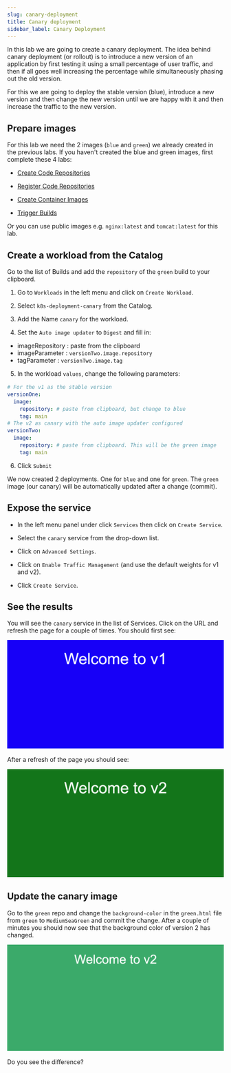 ```yaml
---
slug: canary-deployment
title: Canary deployment
sidebar_label: Canary Deployment
---
```


In this lab we are going to create a canary deployment. The idea behind canary deployment (or rollout) is to introduce a new version of an application by first testing it using a small percentage of user traffic, and then if all goes well increasing the percentage while simultaneously phasing out the old version.

For this we are going to deploy the stable version (blue), introduce a new version and then change the new version until we are happy with it and then increase the traffic to the new version.

## Prepare images

For this lab we need the 2 images (`blue` and `green`) we already created in the previous labs. If you haven't created the blue and green images, first complete these 4 labs:

- [Create Code Repositories](create-repos.md)

- [Register Code Repositories](create-repos.md)

- [Create Container Images](create-images.md)

- [Trigger Builds](trigger-builds.md)

Or you can use public images e.g. `nginx:latest` and `tomcat:latest` for this lab.

## Create a workload from the Catalog

Go to the list of Builds and add the `repository` of the `green` build to your clipboard.

1. Go to `Workloads` in the left menu and click on `Create Workload`.

2. Select `k8s-deployment-canary` from the Catalog.

3. Add the Name `canary` for the workload.

4. Set the `Auto image updater` to `Digest` and fill in:

- imageRepository : paste from the clipboard
- imageParameter : `versionTwo.image.repository`
- tagParameter : `versionTwo.image.tag`

5. In the workload `values`, change the following parameters:

```yaml
# For the v1 as the stable version
versionOne:
  image:
    repository: # paste from clipboard, but change to blue
    tag: main
# The v2 as canary with the auto image updater configured
versionTwo:
  image:
    repository: # paste from clipboard. This will be the green image
    tag: main
```

6. Click `Submit`

We now created 2 deployments. One for `blue` and one for `green`. The `green` image (our canary) will be automatically updated after a change (commit).

## Expose the service

- In the left menu panel under click `Services` then click on `Create Service`.

- Select the `canary` service from the drop-down list.

- Click on `Advanced Settings`.

- Click on `Enable Traffic Management` (and use the default weights for v1 and v2).

- Click `Create Service`.

## See the results

You will see the `canary` service in the list of Services. Click on the URL and refresh the page for a couple of times. You should first see:

![Team apps](../../img/canary-v1.png)

After a refresh of the page you should see:

![Team apps](../../img/canary-v2.png)

## Update the canary image

Go to the `green` repo and change the `background-color` in the `green.html` file from `green` to `MediumSeaGreen` and commit the change. After a couple of minutes you should now see that the background color of version 2 has changed.

![Team apps](../../img/canary-v2-mediumgreen.png)

Do you see the difference?
